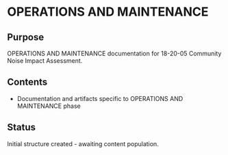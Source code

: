 # OPERATIONS AND MAINTENANCE

## Purpose
OPERATIONS AND MAINTENANCE documentation for 18-20-05 Community Noise Impact Assessment.

## Contents
- Documentation and artifacts specific to OPERATIONS AND MAINTENANCE phase

## Status
Initial structure created - awaiting content population.
